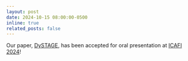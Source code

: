 ```yaml
---
layout: post
date: 2024-10-15 08:00:00-0500
inline: true
related_posts: false
---
```


Our paper, [DySTAGE](https://dl.acm.org/doi/10.1145/3677052.3698680), has been accepted for oral presentation at [ICAFI 2024](https://ai-finance.org/)!  
